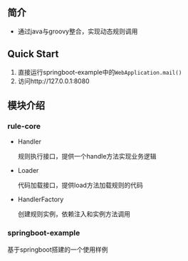 ## 简介
- 通过java与groovy整合，实现动态规则调用

## Quick Start
1. 直接运行springboot-example中的`WebApplication.mail()`
2. 访问http://127.0.0.1:8080

## 模块介绍
### rule-core
- Handler

    规则执行接口，提供一个handle方法实现业务逻辑
- Loader

    代码加载接口，提供load方法加载规则的代码
- HandlerFactory

    创建规则实例，依赖注入和实例方法调用

### springboot-example
基于springboot搭建的一个使用样例